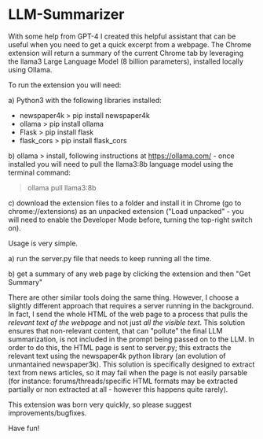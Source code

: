 # LLM-Summarizer
With some help from GPT-4 I created this helpful assistant that can be useful when you need to get a quick excerpt from a webpage.
The Chrome extension will return a summary of the current Chrome tab by leveraging the llama3 Large Language Model (8 billion parameters), installed locally using Ollama.

To run the extension you will need:

a) Python3 with the following libraries installed:
- newspaper4k > pip install newspaper4k
- ollama > pip install ollama
- Flask > pip install flask
- flask_cors > pip install flask_cors

b) ollama > install, following instructions at https://ollama.com/ - once installed you will need to pull the llama3:8b language model using the terminal command: 

> ollama pull llama3:8b 

c) download the extension files to a folder and install it in Chrome (go to chrome://extensions) as an unpacked extension ("Load unpacked" - you will need to enable the Developer Mode before, turning the top-right switch on).

Usage is very simple.

a) run the server.py file that needs to keep running all the time.

b) get a summary of any web page by clicking the extension and then "Get Summary"

There are other similar tools doing the same thing. However, I choose a slightly different approach that requires a server running in the background.
In fact, I send the whole HTML of the web page to a process that pulls the *relevant text of the webpage* and not just *all the visible text*. 
This solution ensures that non-relevant content, that can "pollute" the final LLM summarization, is not included in the prompt being passed on to the LLM. 
In order to do this, the HTML page is sent to server.py; this extracts the relevant text using the newspaper4k python library (an evolution of unmantained newspaper3k).
This solution is specifically designed to extract text from news articles, so it may fail when the page is not easily parsable (for instance: forums/threads/specific HTML formats may be extracted partially or non extracted at all - however this happens quite rarely).

This extension was born very quickly, so please suggest improvements/bugfixes.

Have fun!
